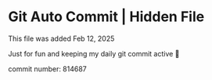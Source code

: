 # Git Auto Commit | Hidden File

This file was added Feb 12, 2025

Just for fun and keeping my daily git commit active 🤪

commit number: 814687
